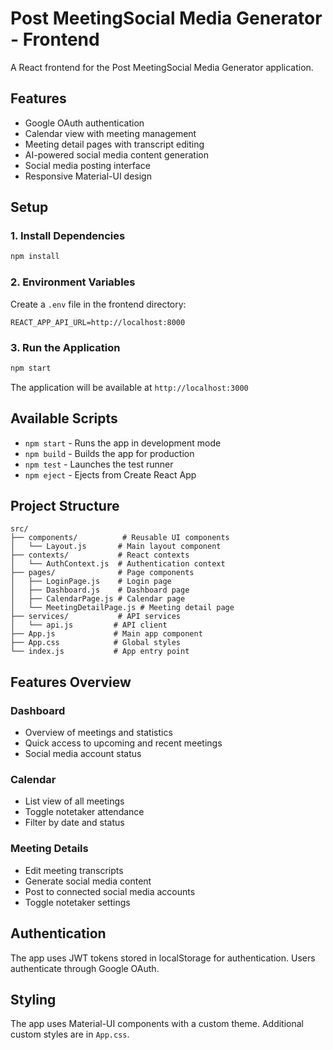 # Post MeetingSocial Media Generator - Frontend

A React frontend for the Post MeetingSocial Media Generator application.

## Features

- Google OAuth authentication
- Calendar view with meeting management
- Meeting detail pages with transcript editing
- AI-powered social media content generation
- Social media posting interface
- Responsive Material-UI design

## Setup

### 1. Install Dependencies

```bash
npm install
```

### 2. Environment Variables

Create a `.env` file in the frontend directory:

```env
REACT_APP_API_URL=http://localhost:8000
```

### 3. Run the Application

```bash
npm start
```

The application will be available at `http://localhost:3000`

## Available Scripts

- `npm start` - Runs the app in development mode
- `npm build` - Builds the app for production
- `npm test` - Launches the test runner
- `npm eject` - Ejects from Create React App

## Project Structure

```
src/
├── components/          # Reusable UI components
│   └── Layout.js       # Main layout component
├── contexts/           # React contexts
│   └── AuthContext.js  # Authentication context
├── pages/              # Page components
│   ├── LoginPage.js    # Login page
│   ├── Dashboard.js    # Dashboard page
│   ├── CalendarPage.js # Calendar page
│   └── MeetingDetailPage.js # Meeting detail page
├── services/           # API services
│   └── api.js         # API client
├── App.js             # Main app component
├── App.css            # Global styles
└── index.js           # App entry point
```

## Features Overview

### Dashboard
- Overview of meetings and statistics
- Quick access to upcoming and recent meetings
- Social media account status

### Calendar
- List view of all meetings
- Toggle notetaker attendance
- Filter by date and status

### Meeting Details
- Edit meeting transcripts
- Generate social media content
- Post to connected social media accounts
- Toggle notetaker settings

## Authentication

The app uses JWT tokens stored in localStorage for authentication. Users authenticate through Google OAuth.

## Styling

The app uses Material-UI components with a custom theme. Additional custom styles are in `App.css`.